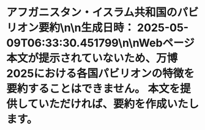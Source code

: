 # アフガニスタン・イスラム共和国のパビリオン要約\n\n**生成日時：** 2025-05-09T06:33:30.451799\n\nWebページ本文が提示されていないため、万博2025における各国パビリオンの特徴を要約することはできません。  本文を提供していただければ、要約を作成いたします。